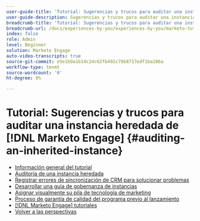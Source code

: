 ```yaml
---
user-guide-title: 'Tutorial: Sugerencias y trucos para auditar una instancia heredada'
user-guide-description: Sugerencias y trucos para auditar una instancia de  [!DNL Marketo Engage] heredada
breadcrumb-title: 'Tutorial: Sugerencias y trucos para auditar una instancia  [!DNL Marketo Engage] heredada'
breadcrumb-url: /docs/experiences-by-you/experiences-by-you/marketo-tutorial-inherited-instance/overview.html
index: false
role: Admin
level: Beginner
solution: Marketo Engage
auto-video-transcripts: true
source-git-commit: e5e1b9a1b14c24c62fb492c79b8717edf1ba286a
workflow-type: tm+mt
source-wordcount: '0'
ht-degree: 0%

---
```



# Tutorial: Sugerencias y trucos para auditar una instancia heredada de [!DNL Marketo Engage] {#auditing-an-inherited-instance}

+ [Información general del tutorial](/help/marketo-tutorial-inherited-instance/overview.md)
+ [Auditoría de una instancia heredada](/help/marketo-tutorial-inherited-instance/audit-an-inherted-instance.md)
+ [Registrar errores de sincronización de CRM para solucionar problemas](/help/marketo-tutorial-inherited-instance/log-crm-sync-errors-for-easy-troubleshooting.md)
+ [Desarrollar una guía de gobernanza de instancias](/help/marketo-tutorial-inherited-instance/develop-an-instance-governance-guide.md)
+ [Asignar visualmente su pila de tecnología de marketing](/help/marketo-tutorial-inherited-instance/create-a-visual-data-flow-diagram.md)
+ [Proceso de garantía de calidad del programa previo al lanzamiento](/help/marketo-tutorial-inherited-instance/essential-program-pre-launch-qa.md)
+ [[!DNL Marketo Engage] tutoriales](https://experienceleague.adobe.com/docs/marketo-learn/tutorials/overview.html?lang=es)
+ [Volver a las perspectivas](https://experienceleague.adobe.com/en/perspectives#f-el_product=Marketo%20Engage&amp;aq=((%40el_contenttype%20NOT%20%22Community%7CUser%22)%20AND%20(%40el_contenttype%3D%22perspective%22)))